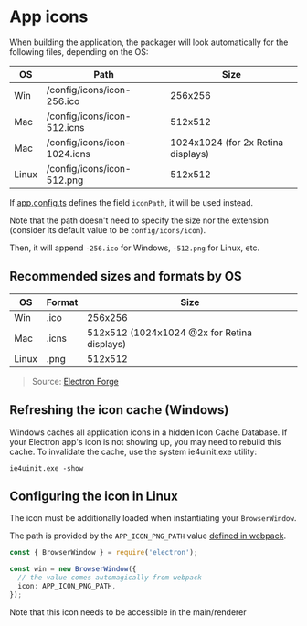# App icons

When building the application, the packager will look automatically for the following files, depending on the OS:

| OS    | Path                         | Size                               |
| ----- | ---------------------------- | ---------------------------------- |
| Win   | /config/icons/icon-256.ico   | 256x256                            |
| Mac   | /config/icons/icon-512.icns  | 512x512                            |
| Mac   | /config/icons/icon-1024.icns | 1024x1024 (for 2x Retina displays) |
| Linux | /config/icons/icon-512.png   | 512x512                            |

If [app.config.ts](../../app.config.ts) defines the field `iconPath`, it will be used instead.

Note that the path doesn't need to specify the size nor the extension (consider its default value to be `config/icons/icon`).

Then, it will append `-256.ico` for Windows, `-512.png` for Linux, etc.

## Recommended sizes and formats by OS

| OS    | Format | Size                                        |
| ----- | ------ | ------------------------------------------- |
| Win   | .ico   | 256x256                                     |
| Mac   | .icns  | 512x512 (1024x1024 @2x for Retina displays) |
| Linux | .png   | 512x512                                     |

> Source: [Electron Forge](https://www.electronforge.io/guides/create-and-add-icons)

## Refreshing the icon cache (Windows)

Windows caches all application icons in a hidden Icon Cache Database. If your Electron app's icon is not showing up, you may need to rebuild this cache. To invalidate the cache, use the system ie4uinit.exe utility:

```
ie4uinit.exe -show
```

## Configuring the icon in Linux

The icon must be additionally loaded when instantiating your `BrowserWindow`.

The path is provided by the `APP_ICON_PNG_PATH` value [defined in webpack](./webpack-defines.md).

```ts
const { BrowserWindow } = require('electron');

const win = new BrowserWindow({
  // the value comes automagically from webpack
  icon: APP_ICON_PNG_PATH,
});
```

Note that this icon needs to be accessible in the main/renderer
